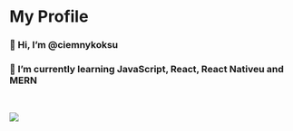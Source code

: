
<h1 align="left">My Profile</h1>
<h3 align="left">👋 Hi, I’m @ciemnykoksu</h3>
<h3 align="left">🌱 I’m currently learning JavaScript, React, React Nativeu and MERN</h3>

<br />

![](https://komarev.com/ghpvc/?username=ciemnykoksu&color=lightgrey&style=for-the-badge)


<!---
ciemnykoksu/ciemnykoksu is a ✨ special ✨ repository because its `README.md` (this file) appears on your GitHub profile.
You can click the Preview link to take a look at your changes.
--->
